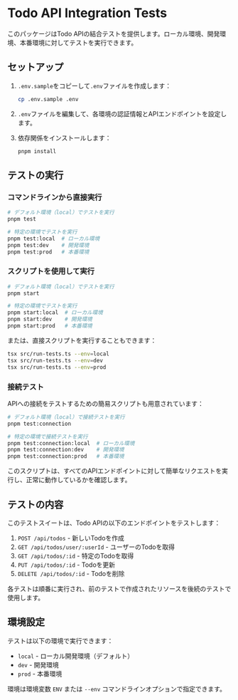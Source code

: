 # Todo API Integration Tests

このパッケージはTodo APIの結合テストを提供します。ローカル環境、開発環境、本番環境に対してテストを実行できます。

## セットアップ

1. `.env.sample`をコピーして`.env`ファイルを作成します：

    ```bash
    cp .env.sample .env
    ```

2. `.env`ファイルを編集して、各環境の認証情報とAPIエンドポイントを設定します。

3. 依存関係をインストールします：

    ```bash
    pnpm install
    ```

## テストの実行

### コマンドラインから直接実行

```bash
# デフォルト環境（local）でテストを実行
pnpm test

# 特定の環境でテストを実行
pnpm test:local  # ローカル環境
pnpm test:dev    # 開発環境
pnpm test:prod   # 本番環境
```

### スクリプトを使用して実行

```bash
# デフォルト環境（local）でテストを実行
pnpm start

# 特定の環境でテストを実行
pnpm start:local  # ローカル環境
pnpm start:dev    # 開発環境
pnpm start:prod   # 本番環境
```

または、直接スクリプトを実行することもできます：

```bash
tsx src/run-tests.ts --env=local
tsx src/run-tests.ts --env=dev
tsx src/run-tests.ts --env=prod
```

### 接続テスト

APIへの接続をテストするための簡易スクリプトも用意されています：

```bash
# デフォルト環境（local）で接続テストを実行
pnpm test:connection

# 特定の環境で接続テストを実行
pnpm test:connection:local  # ローカル環境
pnpm test:connection:dev    # 開発環境
pnpm test:connection:prod   # 本番環境
```

このスクリプトは、すべてのAPIエンドポイントに対して簡単なリクエストを実行し、正常に動作しているかを確認します。

## テストの内容

このテストスイートは、Todo APIの以下のエンドポイントをテストします：

1. `POST /api/todos` - 新しいTodoを作成
2. `GET /api/todos/user/:userId` - ユーザーのTodoを取得
3. `GET /api/todos/:id` - 特定のTodoを取得
4. `PUT /api/todos/:id` - Todoを更新
5. `DELETE /api/todos/:id` - Todoを削除

各テストは順番に実行され、前のテストで作成されたリソースを後続のテストで使用します。

## 環境設定

テストは以下の環境で実行できます：

- `local` - ローカル開発環境（デフォルト）
- `dev` - 開発環境
- `prod` - 本番環境

環境は環境変数 `ENV` または `--env` コマンドラインオプションで指定できます。
